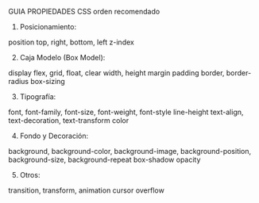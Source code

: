 GUIA PROPIEDADES CSS
orden recomendado


1. Posicionamiento:


position
top, right, bottom, left
z-index


2. Caja Modelo (Box Model):


display
flex, grid, float, clear
width, height
margin
padding
border, border-radius
box-sizing


3. Tipografía:


font, font-family, font-size, font-weight, font-style
line-height
text-align, text-decoration, text-transform
color


4. Fondo y Decoración:


background, background-color, background-image, background-position, background-size, background-repeat
box-shadow
opacity


5. Otros:


transition, transform, animation
cursor
overflow



